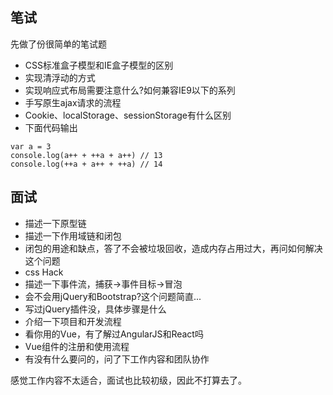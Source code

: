 
## 笔试
先做了份很简单的笔试题
* CSS标准盒子模型和IE盒子模型的区别
* 实现清浮动的方式
* 实现响应式布局需要注意什么?如何兼容IE9以下的系列
* 手写原生ajax请求的流程
* Cookie、localStorage、sessionStorage有什么区别
* 下面代码输出
```
var a = 3
console.log(a++ + ++a + a++) // 13
console.log(++a + a++ + ++a) // 14
```

## 面试
* 描述一下原型链
* 描述一下作用域链和闭包
* 闭包的用途和缺点，答了不会被垃圾回收，造成内存占用过大，再问如何解决这个问题
* css Hack
* 描述一下事件流，捕获->事件目标->冒泡
* 会不会用jQuery和Bootstrap?这个问题简直...
* 写过jQuery插件没，具体步骤是什么
* 介绍一下项目和开发流程
* 看你用的Vue，有了解过AngularJS和React吗
* Vue组件的注册和使用流程
* 有没有什么要问的，问了下工作内容和团队协作

感觉工作内容不太适合，面试也比较初级，因此不打算去了。